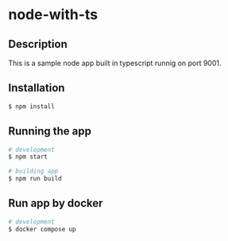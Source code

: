 # node-with-ts
## Description

This is a sample node app built in typescript runnig on port 9001.

## Installation

```bash
$ npm install
```

## Running the app

```bash
# development
$ npm start

# building app
$ npm run build
```
## Run app by docker
```bash
# development
$ docker compose up
```